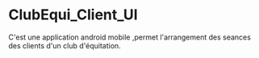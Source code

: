 # ClubEqui_Client_UI

C'est une application android mobile ,permet l'arrangement des seances des clients d'un club d'équitation.
